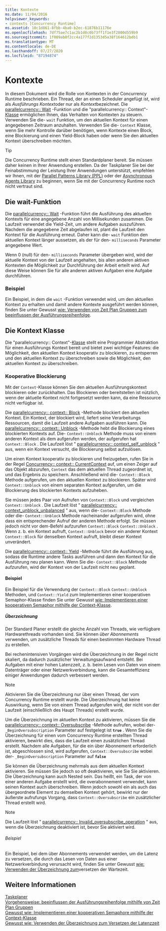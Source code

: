 ```yaml
---
title: Kontexte
ms.date: 11/04/2016
helpviewer_keywords:
- contexts [Concurrency Runtime]
ms.assetid: 10c1d861-8fbb-4ba0-b2ec-61876b11176e
ms.openlocfilehash: 7df75ae7c1ac2b1d8c0b73ff1f1e3f2800d559b9
ms.sourcegitcommit: 1f009ab0f2cc4a177f2d1353d5a38f164612bdb1
ms.translationtype: MT
ms.contentlocale: de-DE
ms.lasthandoff: 07/27/2020
ms.locfileid: "87194874"
---
```

# <a name="contexts"></a>Kontexte

In diesem Dokument wird die Rolle von Kontexten in der Concurrency Runtime beschrieben. Ein Thread, der an einen Scheduler angefügt ist, wird als *Ausführungs Kontext*oder nur als *Kontext*bezeichnet. Die [parallelcurrency:: Wait](reference/concurrency-namespace-functions.md#wait) -Funktion und die "parallelcurrency:: Context"-[Klasse](../../parallel/concrt/reference/context-class.md) ermöglichen Ihnen, das Verhalten von Kontexten zu steuern. Verwenden Sie die- `wait` Funktion, um den aktuellen Kontext für einen angegebenen Zeitraum anzuhalten. Verwenden Sie die- `Context` Klasse, wenn Sie mehr Kontrolle darüber benötigen, wenn Kontexte einen Block, eine Blockierung und einen Yield-Block haben oder wenn Sie den aktuellen Kontext überschreiben möchten.

> [!TIP]
> Die Concurrency Runtime stellt einen Standardplaner bereit. Sie müssen daher keinen in Ihrer Anwendung erstellen. Da der Taskplaner Sie bei der Feinabstimmung der Leistung Ihrer Anwendungen unterstützt, empfehlen wir Ihnen, mit der [Parallel Patterns Library (PPL)](../../parallel/concrt/parallel-patterns-library-ppl.md) oder der [Asynchronous Agents Library](../../parallel/concrt/asynchronous-agents-library.md) zu beginnen, wenn Sie mit der Concurrency Runtime noch nicht vertraut sind.

## <a name="the-wait-function"></a>Die wait-Funktion

Die [parallelcurrency:: Wait](reference/concurrency-namespace-functions.md#wait) -Funktion führt die Ausführung des aktuellen Kontexts für eine angegebene Anzahl von Millisekunden zusammen. Die Laufzeit verwendet die Yield-Zeit, um andere Aufgaben auszuführen. Nachdem die angegebene Zeit abgelaufen ist, plant die Laufzeit den Kontext für die Ausführung erneut. Daher kann die- `wait` Funktion den aktuellen Kontext länger aussetzen, als der für den- `milliseconds` Parameter angegebene Wert.

Wenn 0 (null) für den- `milliseconds` Parameter übergeben wird, wird der aktuelle Kontext von der Laufzeit angehalten, bis allen anderen aktiven Kontexten die Möglichkeit zur Durchführung der Arbeit erteilt wird. Auf diese Weise können Sie für alle anderen aktiven Aufgaben eine Aufgabe durchführen.

### <a name="example"></a>Beispiel

Ein Beispiel, in dem die `wait` -Funktion verwendet wird, um den aktuellen Kontext zu erhalten und damit andere Kontexte ausgeführt werden können, finden Sie unter Gewusst [wie: Verwenden von Zeit Plan Gruppen zum beeinflussen der Ausführungsreihenfolge](../../parallel/concrt/how-to-use-schedule-groups-to-influence-order-of-execution.md).

## <a name="the-context-class"></a>Die Kontext Klasse

Die "parallelcurrency:: Context"-[Klasse](../../parallel/concrt/reference/context-class.md) stellt eine Programmier Abstraktion für einen Ausführungs Kontext bereit und bietet zwei wichtige Features: die Möglichkeit, den aktuellen Kontext kooperativ zu blockieren, zu entsperren und den aktuellen Kontext zu überschreiben sowie die Möglichkeit, den aktuellen Kontext zu überschreiben.

### <a name="cooperative-blocking"></a>Kooperative Blockierung

Mit der `Context`-Klasse können Sie den aktuellen Ausführungskontext blockieren oder zurückhalten. Das Blockieren oder bereitstellen ist nützlich, wenn der aktuelle Kontext nicht fortgesetzt werden kann, da eine Ressource nicht verfügbar ist.

Die [parallelcurrency:: context:: Block](reference/context-class.md#block) -Methode blockiert den aktuellen Kontext. Ein Kontext, der blockiert wird, liefert seine Verarbeitungs Ressourcen, damit die Laufzeit andere Aufgaben ausführen kann. Die [parallelcurrency:: context:: Unblock](reference/context-class.md#unblock) -Methode hebt die Blockierung eines blockierten Kontexts auf. Die- `Context::Unblock` Methode muss von einem anderen Kontext als dem aufgerufen werden, der aufgerufen hat `Context::Block` . Die Laufzeit löst " [parallelcurrency:: context_self_unblock](../../parallel/concrt/reference/context-self-unblock-class.md) " aus, wenn ein Kontext versucht, die Blockierung selbst aufzulösen.

Um einen Kontext kooperativ zu blockieren und freizugeben, rufen Sie in der Regel [Concurrency:: context:: CurrentContext](reference/context-class.md#currentcontext) auf, um einen Zeiger auf das Objekt abzurufen, `Context` das dem aktuellen Thread zugeordnet ist, und das Ergebnis zu speichern. Anschließend wird die- `Context::Block` Methode aufgerufen, um den aktuellen Kontext zu blockieren. Später wird `Context::Unblock` von einem separaten Kontext aufgerufen, um die Blockierung des blockierten Kontexts aufzuheben.

Sie müssen jedes Paar von Aufrufen von `Context::Block` und vergleichen `Context::Unblock` . Die Laufzeit löst " [parallelcurrency:: context_unblock_unbalanced](../../parallel/concrt/reference/context-unblock-unbalanced-class.md) " aus, wenn die- `Context::Block` Methode oder die- `Context::Unblock` Methode nacheinander aufgerufen wird, ohne dass ein entsprechender Aufruf der anderen Methode erfolgt. Sie müssen jedoch nicht vor dem-Befehl aufzurufen `Context::Block` `Context::Unblock` . Wenn z. b. ein Kontext aufruft, `Context::Unblock` bevor ein anderer Kontext `Context::Block` für denselben Kontext aufruft, bleibt dieser Kontext unverändert.

Die [parallelcurrency:: context:: Yield](reference/context-class.md#yield) -Methode führt die Ausführung aus, sodass die Runtime andere Tasks ausführen und dann den Kontext für die Ausführung neu planen kann. Wenn Sie die- `Context::Block` Methode aufzurufen, wird der Kontext von der Laufzeit nicht neu geplant.

#### <a name="example"></a>Beispiel

Ein Beispiel für die Verwendung der `Context::Block` `Context::Unblock` Methoden, und `Context::Yield` zum Implementieren einer kooperativen Semaphor-Klasse finden Sie unter Gewusst [wie: Implementieren einer kooperativen Semaphor mithilfe der Context-Klasse](../../parallel/concrt/how-to-use-the-context-class-to-implement-a-cooperative-semaphore.md).

##### <a name="oversubscription"></a>Überzeichnung

Der Standard Planer erstellt die gleiche Anzahl von Threads, wie verfügbare Hardwarethreads vorhanden sind. Sie können *über Abonnements* verwenden, um zusätzliche Threads für einen bestimmten Hardware Thread zu erstellen.

Bei rechenintensiven Vorgängen wird die Überzeichnung in der Regel nicht skaliert, da dadurch zusätzlicher Verwaltungsaufwand entsteht. Bei Aufgaben mit einer hohen Latenzzeit, z. b. beim Lesen von Daten von einem Datenträger oder einer Netzwerkverbindung, kann die Gesamteffizienz einiger Anwendungen dadurch verbessert werden.

> [!NOTE]
> Aktivieren Sie die Überzeichnung nur über einen Thread, der vom Concurrency Runtime erstellt wurde. Die Überzeichnung hat keine Auswirkung, wenn Sie von einem Thread aufgerufen wird, der nicht von der Laufzeit (einschließlich des Haupt Threads) erstellt wurde.

Um die Überzeichnung im aktuellen Kontext zu aktivieren, müssen Sie die [parallelcurrency:: context:: Oversubscribe](reference/context-class.md#oversubscribe) -Methode aufrufen, wobei der- `_BeginOversubscription` Parameter auf festgelegt ist **`true`** . Wenn Sie die Überzeichnung für einen vom Concurrency Runtime erstellten Thread aktivieren, bewirkt dies, dass die Laufzeit einen zusätzlichen Thread erstellt. Nachdem alle Aufgaben, für die ein über Abonnement erforderlich ist, abgeschlossen sind, wird aufgerufen, `Context::Oversubscribe` wobei der- `_BeginOversubscription` Parameter auf **`false`**

Sie können die Überzeichnung mehrmals aus dem aktuellen Kontext aktivieren. Sie müssen Sie jedoch so oft deaktivieren, wie Sie Sie aktivieren. Die Überzeichnung kann auch Nested sein. Das heißt, ein Task, der von einer anderen Aufgabe erstellt wird, die overabonnement verwendet, kann seinen Kontext auch überschreiben. Wenn jedoch sowohl ein als auch das übergeordnete Element zu demselben Kontext gehört, bewirkt nur der äußerste aufrufungs Vorgang, dass `Context::Oversubscribe` ein zusätzlicher Thread erstellt wird.

> [!NOTE]
> Die Laufzeit löst " [parallelcurrency:: Invalid_oversubscribe_operation](../../parallel/concrt/reference/invalid-oversubscribe-operation-class.md) " aus, wenn die Überzeichnung deaktiviert ist, bevor Sie aktiviert wird.

###### <a name="example"></a>Beispiel

Ein Beispiel, bei dem über Abonnements verwendet werden, um die Latenz zu versetzen, die durch das Lesen von Daten aus einer Netzwerkverbindung verursacht wird, finden Sie unter Gewusst [wie: Verwenden der Überzeichnung zum](../../parallel/concrt/how-to-use-oversubscription-to-offset-latency.md)versetzen der Wartezeit.

## <a name="see-also"></a>Weitere Informationen

[Taskplaner](../../parallel/concrt/task-scheduler-concurrency-runtime.md)<br/>
[Vorgehensweise: beeinflussen der Ausführungsreihenfolge mithilfe von Zeit Plan Gruppen](../../parallel/concrt/how-to-use-schedule-groups-to-influence-order-of-execution.md)<br/>
[Gewusst wie: Implementieren einer kooperativen Semaphore mithilfe der Context-Klasse](../../parallel/concrt/how-to-use-the-context-class-to-implement-a-cooperative-semaphore.md)<br/>
[Gewusst wie: Verwenden der Überzeichnung zum Versetzen der Latenzzeit](../../parallel/concrt/how-to-use-oversubscription-to-offset-latency.md)
